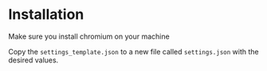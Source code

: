 # Installation
Make sure you install chromium on your machine

Copy the `settings_template.json` to a new file called `settings.json` with the desired values.
